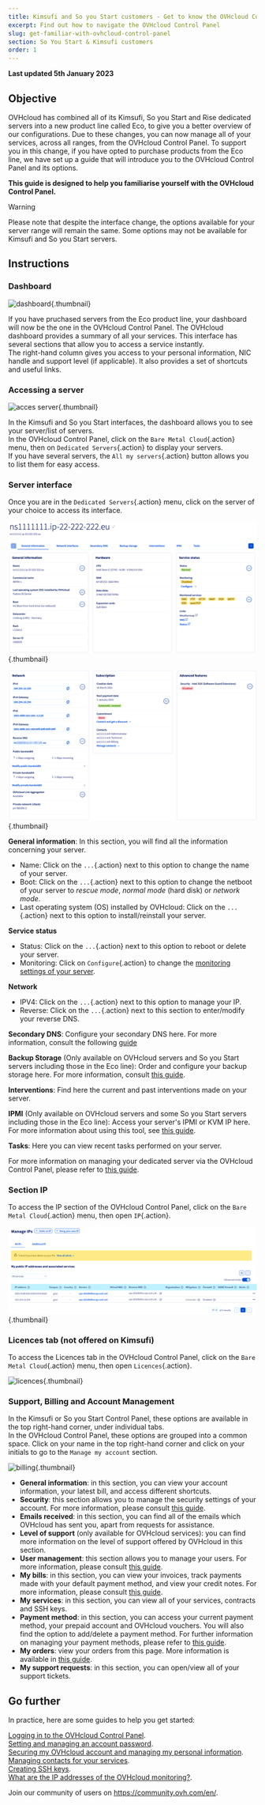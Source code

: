 ```yaml
---
title: Kimsufi and So you Start customers - Get to know the OVHcloud Control Panel
excerpt: Find out how to navigate the OVHcloud Control Panel
slug: get-familiar-with-ovhcloud-control-panel
section: So You Start & Kimsufi customers
order: 1
---
```


**Last updated 5th January 2023**

## Objective

OVHcloud has combined all of its Kimsufi, So you Start and Rise dedicated servers into a new product line called Eco, to give you a better overview of our configurations. Due to these changes, you can now manage all of your services, across all ranges, from the OVHcloud Control Panel. To support you in this change, if you have opted to purchase products from the Eco line, we have set up a guide that will introduce you to the OVHcloud Control Panel and its options.


**This guide is designed to help you familiarise yourself with the OVHcloud Control Panel.**

> [!warning]
> Please note that despite the interface change, the options available for your server range will remain the same. Some options may not be available for Kimsufi and So you Start servers.
>

## Instructions

### Dashboard

![dashboard](images/OVHclouddashboard.png){.thumbnail}

If you have pruchased servers from the Eco product line, your dashboard will now be the one in the OVHcloud Control Panel. The OVHcloud dashboard provides a summary of all your services. This interface has several sections that allow you to access a service instantly.<br>
The right-hand column gives you access to your personal information, NIC handle and support level (if applicable). It also provides a set of shortcuts and useful links.

### Accessing a server

![acces server](images/listserversOVHcloud.png){.thumbnail}

In the Kimsufi and So you Start interfaces, the dashboard allows you to see your server/list of servers.<br>
In the OVHcloud Control Panel, click on the `Bare Metal Cloud`{.action} menu, then on `Dedicated Servers`{.action} to display your servers.<br>
If you have several servers, the `All my servers`{.action} button allows you to list them for easy access.

### Server interface

Once you are in the `Dedicated Servers`{.action} menu, click on the server of your choice to access its interface.

![server interface](images/serverinterface01.png){.thumbnail}

![server interface](images/serverinterface02.png){.thumbnail}

**General information**: In this section, you will find all the information concerning your server.

- Name: Click on the `...`{.action} next to this option to change the name of your server.
- Boot: Click on the `...`{.action} next to this option to change the netboot of your server to *rescue mode*, *normal mode* (hard disk) or *network mode*.
- Last operating system (OS) installed by OVHcloud: Click on the `...`{.action} next to this option to install/reinstall your server.

**Service status**

- Status: Click on the `...`{.action} next to this option to reboot or delete your server.
- Monitoring: Click on `Configure`{.action} to change the [monitoring settings of your server](https://docs.ovh.com/asia/en/dedicated/getting-started-dedicated-server#monitoring-server).

**Network**

- IPV4: Click on the `...`{.action} next to this option to manage your IP.
- Reverse: Click on the `...`{.action} next to this section to enter/modify your reverse DNS.

**Secondary DNS**: Configure your secondary DNS here. For more information, consult the following [guide](https://docs.ovh.com/asia/en/dedicated/secondary-dns/)

**Backup Storage** (Only available on OVHcloud servers and So you Start servers including those in the Eco line): Order and configure your backup storage here. For more information, consult [this guide](https://docs.ovh.com/asia/en/dedicated/using-backup-storage/).

**Interventions**: Find here the current and past interventions made on your server.

**IPMI** (Only available on OVHcloud servers and some So you Start servers including those in the Eco line): Access your server's IPMI or KVM IP here. For more information about using this tool, see [this guide](https://docs.ovh.com/asia/en/dedicated/use-ipmi-dedicated-servers/).

**Tasks**: Here you can view recent tasks performed on your server.

For more information on managing your dedicated server via the OVHcloud Control Panel, please refer to [this guide](https://docs.ovh.com/asia/en/dedicated/getting-started-dedicated-server/).

### Section IP

To access the IP section of the OVHcloud Control Panel, click on the `Bare Metal Cloud`{.action} menu, then open `IP`{.action}.

![ip section](images/manageIP2023.png){.thumbnail}

### Licences tab (not offered on Kimsufi)

To access the Licences tab in the OVHcloud Control Panel, click on the `Bare Metal Cloud`{.action} menu, then open `Licences`{.action}. 

![licences](images/managelicencesOVHcloud.png){.thumbnail}

### Support, Billing and Account Management

In the Kimsufi or So you Start Control Panel, these options are available in the top right-hand corner, under individual tabs.<br>
In the OVHcloud Control Panel, these options are grouped into a common space. Click on your name in the top right-hand corner and click on your initials to go to the `Manage my account` section.

![billing](images/accountOVHcloud.png){.thumbnail}

- **General information**: in this section, you can view your account information, your latest bill, and access different shortcuts.
- **Security**: this section allows you to manage the security settings of your account. For more information, please consult [this guide](https://docs.ovh.com/asia/en/customer/all-about-your-username/).
- **Emails received**: in this section, you can find all of the emails which OVHcloud has sent you, apart from requests for assistance.
- **Level of support** (only available for OVHcloud services): you can find more information on the level of support offered by OVHcloud in this section.
- **User management**: this section allows you to manage your users. For more information, please consult [this guide](https://docs.ovh.com/asia/en/customer/managing-users/).
- **My bills**: in this section, you can view your invoices, track payments made with your default payment method, and view your credit notes. For more information, please consult [this guide](https://docs.ovh.com/asia/en/billing/manage-ovh-bills/).
- **My services**: in this section, you can view all of your services, contracts and SSH keys.
- **Payment method**: in this section, you can access your current payment method, your prepaid account and OVHcloud vouchers. You will also find the option to add/delete a payment method. For further information on managing your payment methods, please refer to [this guide](https://docs.ovh.com/asia/en/billing/manage-payment-methods/).
- **My orders**: view your orders from this page. More information is available in [this guide](https://docs.ovh.com/asia/en/billing/managing-ovh-orders/).
- **My support requests**: in this section, you can open/view all of your support tickets.

## Go further

In practice, here are some guides to help you get started:

[Logging in to the OVHcloud Control Panel](https://docs.ovh.com/asia/en/customer/log-in-to-ovhcloud-control-panel/).<br>
[Setting and managing an account password](https://docs.ovh.com/asia/en/customer/manage-password/).<br>
[Securing my OVHcloud account and managing my personal information](https://docs.ovh.com/asia/en/customer/all-about-your-username/).<br>
[Managing contacts for your services](https://docs.ovh.com/asia/en/customer/managing-contacts/).<br>
[Creating SSH keys](https://docs.ovh.com/asia/en/dedicated/creating-ssh-keys-dedicated/).<br>
[What are the IP addresses of the OVHcloud monitoring?](https://docs.ovh.com/asia/en/dedicated/monitoring-ip-ovh/).

Join our community of users on <https://community.ovh.com/en/>.